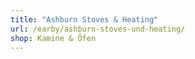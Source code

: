 ```yaml
---
title: "Ashburn Stoves & Heating"
url: /earby/ashburn-stoves-und-heating/
shop: Kamine & Öfen
---
```

